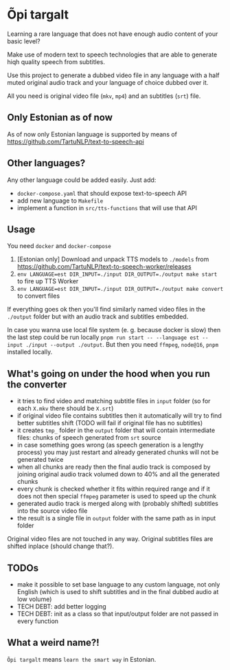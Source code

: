 # Õpi targalt

Learning a rare language that does not have enough audio content of your basic level?

Make use of modern text to speech technologies that are able to generate hiqh quality speech from subtitles.

Use this project to generate a dubbed video file in any language with a half muted original audio track and your language of choice dubbed over it.

All you need is original video file (`mkv`, `mp4`) and an subtitles (`srt`) file.

## Only Estonian as of now

As of now only Estonian language is supported by means of https://github.com/TartuNLP/text-to-speech-api

## Other languages?

Any other language could be added easily. Just add:
- `docker-compose.yaml` that should expose text-to-speech API
- add new language to `Makefile`
- implement a function in `src/tts-functions` that will use that API

## Usage

You need `docker` and `docker-compose`

1. [Estonian only] Download and unpack TTS models to `./models` from https://github.com/TartuNLP/text-to-speech-worker/releases
2. `env LANGUAGE=est DIR_INPUT=./input DIR_OUTPUT=./output make start` to fire up TTS Worker
3. `env LANGUAGE=est DIR_INPUT=./input DIR_OUTPUT=./output make convert` to convert files

If everything goes ok then you'll find similarly named video files in the `./output` folder but with an audio track and subtitles embedded.

In case you wanna use local file system (e. g. because docker is slow) then
the last step could be run locally `pnpm run start -- --language est --input ./input --output ./output`.
But then you need `ffmpeg`, `node@16`, `pnpm` installed locally.

## What's going on under the hood when you run the converter

- it tries to find video and matching subtitle files in `input` folder (so for each `X.mkv` there should be `X.srt`)
- if original video file contains subtitles then it automatically will try to find better subtitles shift (TODO will fail if original file has no subtitles)
- it creates `tmp_` folder in the `output` folder that will contain intermediate files: chunks of speech generated from `srt` source
- in case something goes wrong (as speech generation is a lengthy process) you may just restart and already generated chunks will not be generated twice
- when all chunks are ready then the final audio track is composed by joining original audio track volumed down to 40% and all the generated chunks
- every chunk is checked whether it fits within required range and if it does not then special `ffmpeg` parameter is used to speed up the chunk
- generated audio track is merged along with (probably shifted) subtitles into the source video file
- the result is a single file in `output` folder with the same path as in input folder

Original video files are not touched in any way. Original subtitles files are shifted inplace (should change that?).

## TODOs

- make it possible to set base language to any custom language, not only English (which is used to shift subtitles and in the final dubbed audio at low volume)
- TECH DEBT: add better logging
- TECH DEBT: init as a class so that input/output folder are not passed in every function

## What a weird name?!

`Õpi targalt` means `learn the smart way` in Estonian.
